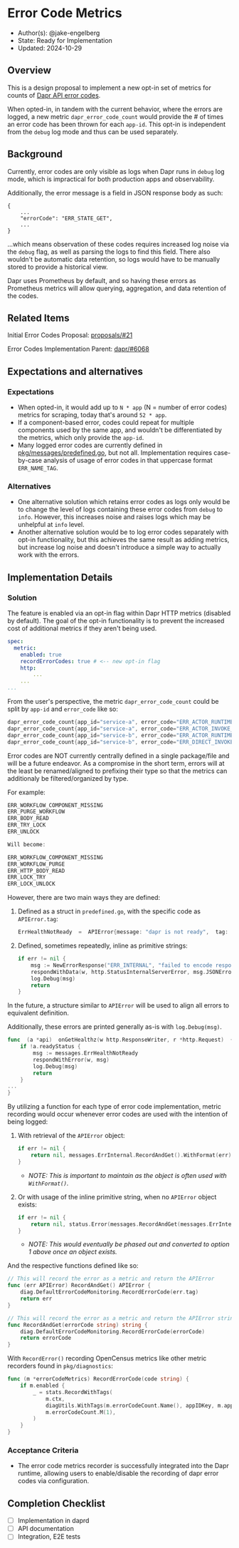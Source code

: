 # Error Code Metrics

* Author(s): @jake-engelberg
* State: Ready for Implementation
* Updated: 2024-10-29

## Overview

This is a design proposal to implement a new opt-in set of metrics for counts of [Dapr API error codes](https://docs.dapr.io/reference/api/error_codes/).

When opted-in, in tandem with the current behavior, where the errors are logged, a new metric `dapr_error_code_count` would provide the # of times an error code has been thrown for each `app-id`. This opt-in is independent from the `debug` log mode and thus can be used separately.

## Background

Currently, error codes are only visible as logs when Dapr runs in `debug` log mode, which is impractical for both production apps and observability. 

Additionally, the error message is a field in JSON response body as such:
```
{
	...
    "errorCode": "ERR_STATE_GET",
    ...
}
```
...which means observation of these codes requires increased log noise via the `debug` flag, as well as parsing the logs to find this field. There also wouldn't be automatic data retention, so logs would have to be manually stored to provide a historical view.


Dapr uses Prometheus by default, and so having these errors as Prometheus metrics will allow querying, aggregation, and data retention of the codes.

## Related Items

Initial Error Codes Proposal: [proposals/#21](https://github.com/dapr/proposals/pull/21)

Error Codes Implementation Parent: [dapr/#6068](https://github.com/dapr/dapr/issues/6068)

## Expectations and alternatives

### Expectations
- When opted-in, it would add up to  `N * app`  (N = number of error codes) metrics for scraping, today that's around `52 * app`.
- If a component-based error, codes could repeat for multiple components used by the same app, and wouldn't be differentiated by the metrics, which only provide the `app-id`.
- Many logged error codes are currently defined in [pkg/messages/predefined.go](https://github.com/dapr/dapr/blob/master/pkg/messages/predefined.go), but not all. Implementation requires case-by-case analysis of usage of error codes in that uppercase format `ERR_NAME_TAG`.

### Alternatives
- One alternative solution which retains error codes as logs only would be to change the level of logs containing these error codes from `debug` to `info`. However, this increases noise and raises logs which may be unhelpful at `info` level.
- Another alternative solution would be to log error codes separately with opt-in functionality, but this achieves the same result as adding metrics, but increase log noise and doesn't introduce a simple way to actually work with the errors.

## Implementation Details

### Solution

The feature is enabled via an opt-in flag within Dapr HTTP metrics (disabled by default). The goal of the opt-in functionality is to prevent the increased cost of additional metrics if they aren't being used.

```yaml
spec:
  metric:
    enabled: true
	recordErrorCodes: true # <-- new opt-in flag
	http:
		...
	...
...
```
From the user's perspective, the metric `dapr_error_code_count` could be split by `app-id` and `error_code` like so:
```go
dapr_error_code_count{app_id="service-a", error_code="ERR_ACTOR_RUNTIME_NOT_FOUND"} 4
dapr_error_code_count{app_id="service-a", error_code="ERR_ACTOR_INVOKE_METHOD"} 12
dapr_error_code_count{app_id="service-b", error_code="ERR_ACTOR_RUNTIME_NOT_FOUND"} 55
dapr_error_code_count{app_id="service-b", error_code="ERR_DIRECT_INVOKE"} 2
```

Error codes are NOT currently centrally defined in a single package/file and will be a future endeavor.
As a compromise in the short term, errors will at the least be renamed/aligned to prefixing their type so that the metrics can additionaly be filtered/organized by type.

For example:
```go
ERR_WORKFLOW_COMPONENT_MISSING
ERR_PURGE_WORKFLOW
ERR_BODY_READ
ERR_TRY_LOCK
ERR_UNLOCK

Will become:

ERR_WORKFLOW_COMPONENT_MISSING
ERR_WORKFLOW_PURGE
ERR_HTTP_BODY_READ
ERR_LOCK_TRY
ERR_LOCK_UNLOCK
```

However, there are two main ways they are defined:

1. Defined as a struct in `predefined.go`, with the specific code as `APIError.tag`:
	```go
	ErrHealthNotReady  =  APIError{message: "dapr is not ready",  tag: "ERR_HEALTH_NOT_READY", httpCode: http.StatusInternalServerError,  grpcCode: grpcCodes.Internal}
	```
2. Defined, sometimes repeatedly, inline as primitive strings:
	```go
	if err != nil {
		msg := NewErrorResponse("ERR_INTERNAL", "failed to encode response as JSON: "+err.Error())
		respondWithData(w, http.StatusInternalServerError, msg.JSONErrorValue())
		log.Debug(msg)
		return
	}
	```

In the future, a structure similar to `APIError` will be used to align all errors to equivalent definition.

Additionally, these errors are printed generally as-is with `log.Debug(msg)`.
```go
func  (a *api)  onGetHealthz(w http.ResponseWriter, r *http.Request)  {
	if !a.readyStatus {
		msg := messages.ErrHealthNotReady
		respondWithError(w, msg)
		log.Debug(msg)
		return
	}
...
}
```

By utilizing a function for each type of error code implementation, metric recording would occur whenever error codes are used with the intention of being logged:
1. With retrieval of the `APIError` object:
	```go
	if err != nil {
		return nil, messages.ErrInternal.RecordAndGet().WithFormat(err)
	}
	```
	- *NOTE: This is important to maintain as the object is often used with `WithFormat()`.*

2. Or with usage of the inline primitive string, when no `APIError` object exists:
	```go
	if err != nil {
		return nil, status.Error(messages.RecordAndGet(messages.ErrInternal))
	}
	```
	- *NOTE: This would eventually be phased out and converted to option 1 above once an object exists.*

And the respective functions defined like so:
```go
// This will record the error as a metric and return the APIError
func (err APIError) RecordAndGet() APIError {
	diag.DefaultErrorCodeMonitoring.RecordErrorCode(err.tag)
	return err
}

// This will record the error as a metric and return the APIError string
func RecordAndGet(errorCode string) string {
	diag.DefaultErrorCodeMonitoring.RecordErrorCode(errorCode)
	return errorCode
}
```

With `RecordError()` recording OpenCensus metrics like other metric recorders found in `pkg/diagnostics`:
```go
func (m *errorCodeMetrics) RecordErrorCode(code string) {
	if m.enabled {
		_ = stats.RecordWithTags(
			m.ctx,
			diagUtils.WithTags(m.errorCodeCount.Name(), appIDKey, m.appID, errorCodeKey, code,
			m.errorCodeCount.M(1),
		)
	}
}
```

### Acceptance Criteria

- The error code metrics recorder is successfully integrated into the Dapr runtime, allowing users to enable/disable the recording of dapr error codes via configuration.

## Completion Checklist

- [ ] Implementation in daprd
- [ ] API documentation
- [ ] Integration, E2E tests
